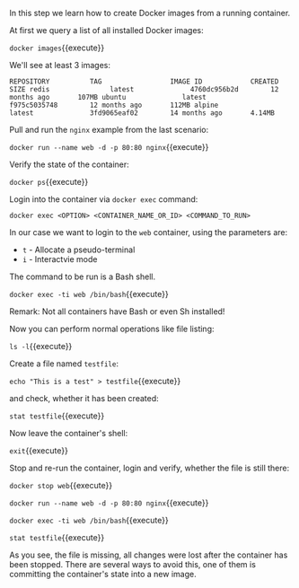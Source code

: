 In this step we learn how to create Docker images from a running container.

At first we query a list of all installed Docker images:

`docker images`{{execute}}

We'll see at least 3 images:

`
REPOSITORY          TAG                 IMAGE ID            CREATED             SIZE
redis               latest              4760dc956b2d        12 months ago       107MB
ubuntu              latest              f975c5035748        12 months ago       112MB
alpine              latest              3fd9065eaf02        14 months ago       4.14MB
`

Pull and run the `nginx` example from the last scenario:

`docker run --name web -d -p 80:80 nginx`{{execute}}

Verify the state of the container:

`docker ps`{{execute}}

Login into the container via `docker exec` command:

`docker exec <OPTION> <CONTAINER_NAME_OR_ID> <COMMAND_TO_RUN>`

In our case we want to login to the `web` container, using the parameters are:
                                                               
* `t` - Allocate a pseudo-terminal
* `i` - Interactvie mode

The command to be run is a Bash shell.

`docker exec -ti web /bin/bash`{{execute}}

Remark: Not all containers have Bash or even Sh installed!

Now you can perform normal operations like file listing:

`ls -l`{{execute}}

Create a file named `testfile`:

`echo "This is a test" > testfile`{{execute}}

and check, whether it has been created:

`stat testfile`{{execute}}

Now leave the container's shell:

`exit`{{execute}}

Stop and re-run the container, login and verify, whether the file is still there:

`docker stop web`{{execute}}

`docker run --name web -d -p 80:80 nginx`{{execute}}

`docker exec -ti web /bin/bash`{{execute}}

`stat testfile`{{execute}}

As you see, the file is missing, all changes were lost after the container has been stopped. There are several ways to avoid this, one of them is committing the container's state into a new image.

